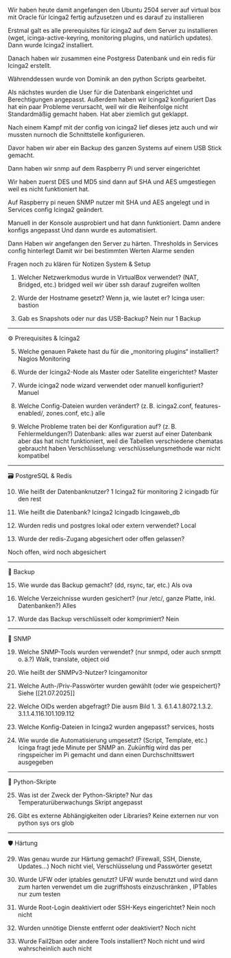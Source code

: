 Wir haben heute damit angefangen den Ubuntu 2504 server auf virtual box mit Oracle für Icinga2 fertig aufzusetzen und es darauf zu installieren 

Erstmal galt es alle prerequisites für icinga2 auf dem Server zu installieren (wget, icinga-active-keyring, monitoring plugins, und natürlich updates). Dann wurde Icinga2 installiert. 

Danach haben wir zusammen eine Postgress Datenbank und ein redis für Icinga2 erstellt. 

Währenddessen wurde von Dominik an den python Scripts gearbeitet. 

Als nächstes wurden die User für die Datenbank eingerichtet und Berechtigungen angepasst. Außerdem haben wir Icinga2 konfiguriert 
Das hat ein paar Probleme verursacht, weil wir die Reihenfolge nicht Standardmäßig gemacht haben. Hat aber ziemlich gut geklappt.

Nach einem Kampf mit der config von icinga2 lief dieses jetz auch und wir mussten nurnoch die Schnittstelle konfigurieren. 

Davor haben wir aber ein Backup des ganzen Systems auf einem USB Stick gemacht. 

Dann haben wir snmp auf dem Raspberry Pi und server eingerichtet

Wir haben zuerst DES und MD5 sind dann auf SHA und AES umgestiegen weil es nicht funktioniert hat. 

Auf Raspberry pi neuen SNMP nutzer mit SHA und AES angelegt und in Services config Icinga2 geändert. 

Manuell in der Konsole ausprobiert und hat dann funktioniert. 
Damn andere konfigs angepasst Und dann wurde es automatisiert. 

Dann Haben wir angefangen den Server zu härten. 
Thresholds in Services config hinterlegt 
Damit wir bei bestimmten Werten Alarme senden 



Fragen noch zu klären für Notizen 
System & Setup

1. Welcher Netzwerkmodus wurde in VirtualBox verwendet? (NAT, Bridged, etc.) bridged weil wir über ssh darauf zugreifen wollten


2. Wurde der Hostname gesetzt? Wenn ja, wie lautet er? Icinga user: bastion


3. Gab es Snapshots oder nur das USB-Backup? Nein nur 1 Backup 




---

⚙️ Prerequisites & Icinga2

5. Welche genauen Pakete hast du für die „monitoring plugins“ installiert? Nagios Monitoring 


6. Wurde der Icinga2-Node als Master oder Satellite eingerichtet? Master


7. Wurde icinga2 node wizard verwendet oder manuell konfiguriert? Manuel


8. Welche Config-Dateien wurden verändert? (z. B. icinga2.conf, features-enabled/, zones.conf, etc.) alle 


9. Welche Probleme traten bei der Konfiguration auf? (z. B. Fehlermeldungen?) Datenbank: alles war zuerst auf einer Datenbank aber das hat nicht funktioniert, weil die Tabellen verschiedene chematas gebraucht haben
Verschlüsselung: verschlüsselungsmethode war nicht kompatibel 


---

🗃️ PostgreSQL & Redis

10. Wie heißt der Datenbanknutzer?
1 Icinga2 für monitoring 
2 icingadb für den rest

11. Wie heißt die Datenbank?
Icinga2
Icingadb
Icingaweb_db


13. Wurden redis und postgres lokal oder extern verwendet?
Local 

14. Wurde der redis-Zugang abgesichert oder offen gelassen?

Noch offen, wird noch abgesichert


---

🔐 Backup

15. Wie wurde das Backup gemacht? (dd, rsync, tar, etc.)
Als ova

16. Welche Verzeichnisse wurden gesichert? (nur /etc/, ganze Platte, inkl. Datenbanken?)
Alles 

17. Wurde das Backup verschlüsselt oder komprimiert?
Nein


---

📡 SNMP

19. Welche SNMP-Tools wurden verwendet? (nur snmpd, oder auch snmptt o. ä.?)
Walk, translate, object oid

20. Wie heißt der SNMPv3-Nutzer?
Icingamonitor

21. Welche Auth-/Priv-Passwörter wurden gewählt (oder wie gespeichert)?
Siehe [[21.07.2025]]

22. Welche OIDs werden abgefragt?
Die ausm Bild 1. 3. 6.1.4.1.8072.1.3.2. 3.1.1.4.116.101.109.112

23. Welche Konfig-Dateien in Icinga2 wurden angepasst?
 services, hosts

24. Wie wurde die Automatisierung umgesetzt? (Script, Template, etc.)
Icinga fragt jede Minute per SNMP an. Zukünftig wird das per ringspeicher im Pi gemacht und dann einen Durchschnittswert ausgegeben 


---

🧠 Python-Skripte

25. Was ist der Zweck der Python-Skripte?
Nur das Temperaturüberwachungs Skript angepasst 

26. Gibt es externe Abhängigkeiten oder Libraries?
Keine externen nur von python sys ors glob


---

🛡️ Härtung

29. Was genau wurde zur Härtung gemacht? (Firewall, SSH, Dienste, Updates…)
Noch nicht viel, Verschlüsselung und Passwörter gesetzt 

30. Wurde UFW oder iptables genutzt?
UFW wurde benutzt und wird dann zum harten verwendet um die zugriffshosts einzuschränken , IPTables nur zum testen 

31. Wurde Root-Login deaktiviert oder SSH-Keys eingerichtet?
Nein noch nicht

32. Wurden unnötige Dienste entfernt oder deaktiviert?
Noch nicht

33. Wurde Fail2ban oder andere Tools installiert? 
Noch nicht und wird wahrscheinlich auch nicht